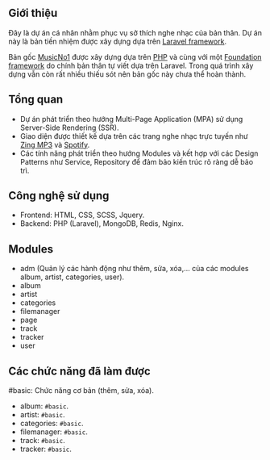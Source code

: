 ## Giới thiệu

Đây là dự án cá nhân nhằm phục vụ sở thích nghe nhạc của bản thân.
Dự án này là bản tiền nhiệm được xây dựng dựa trên [Laravel framework](https://laravel.com/docs).

Bản gốc [MusicNo1](https://github.com/haudevw3/musicno1) được xây dựng dựa trên [PHP](https://www.php.net/docs.php)
và cùng với một [Foundation framework](https://github.com/haudevw3/foundation) do chính bản thân tự viết dựa trên Laravel.
Trong quá trình xây dựng vẫn còn rất nhiều thiếu sót nên bản gốc này chưa thể hoàn thành.

## Tổng quan

- Dự án phát triển theo hướng Multi-Page Application (MPA) sử dụng Server-Side Rendering (SSR).
- Giao diện được thiết kế dựa trên các trang nghe nhạc trực tuyến như [Zing MP3](https://zingmp3.vn) và [Spotify](https://open.spotify.com).
- Các tính năng phát triển theo hướng Modules và kết hợp với các Design Patterns như Service, Repository để đảm bảo kiến trúc rõ ràng dễ bảo trì.

## Công nghệ sử dụng

- Frontend: HTML, CSS, SCSS, Jquery.
- Backend: PHP (Laravel), MongoDB, Redis, Nginx.

## Modules

- adm (Quản lý các hành động như thêm, sửa, xóa,... của các modules album, artist, categories, user).
- album
- artist
- categories
- filemanager
- page
- track
- tracker
- user

## Các chức năng đã làm được

#basic: Chức năng cơ bản (thêm, sửa, xóa).

- album: `#basic`.
- artist: `#basic`.
- categories: `#basic`.
- filemanager: `#basic`.
- track: `#basic`.
- tracker: `#basic`.
